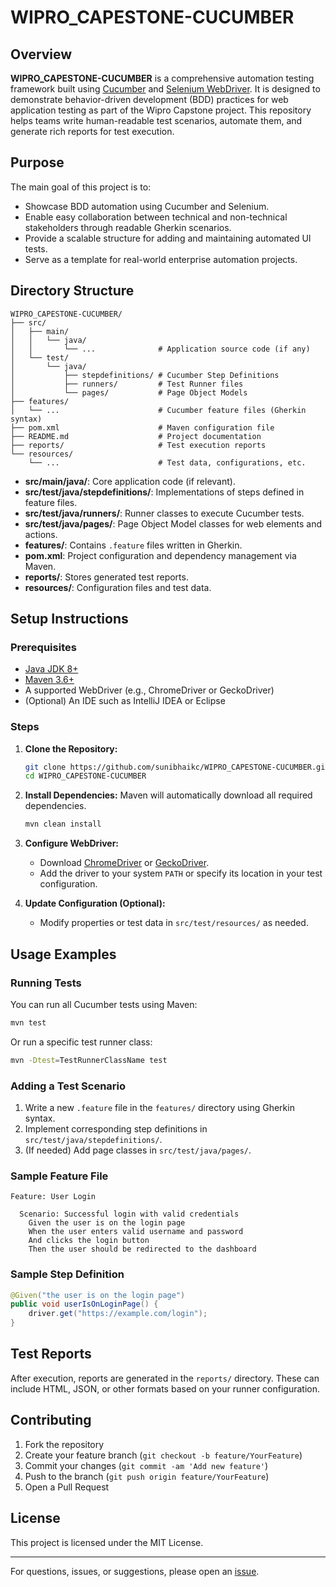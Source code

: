 # WIPRO_CAPESTONE-CUCUMBER

## Overview

**WIPRO_CAPESTONE-CUCUMBER** is a comprehensive automation testing framework built using [Cucumber](https://cucumber.io/) and [Selenium WebDriver](https://www.selenium.dev/). It is designed to demonstrate behavior-driven development (BDD) practices for web application testing as part of the Wipro Capstone project. This repository helps teams write human-readable test scenarios, automate them, and generate rich reports for test execution.

## Purpose

The main goal of this project is to:
- Showcase BDD automation using Cucumber and Selenium.
- Enable easy collaboration between technical and non-technical stakeholders through readable Gherkin scenarios.
- Provide a scalable structure for adding and maintaining automated UI tests.
- Serve as a template for real-world enterprise automation projects.

## Directory Structure

```
WIPRO_CAPESTONE-CUCUMBER/
├── src/
│   ├── main/
│   │   └── java/
│   │       └── ...              # Application source code (if any)
│   └── test/
│       └── java/
│           ├── stepdefinitions/ # Cucumber Step Definitions
│           ├── runners/         # Test Runner files
│           └── pages/           # Page Object Models
├── features/
│   └── ...                      # Cucumber feature files (Gherkin syntax)
├── pom.xml                      # Maven configuration file
├── README.md                    # Project documentation
├── reports/                     # Test execution reports
└── resources/
    └── ...                      # Test data, configurations, etc.
```

- **src/main/java/**: Core application code (if relevant).
- **src/test/java/stepdefinitions/**: Implementations of steps defined in feature files.
- **src/test/java/runners/**: Runner classes to execute Cucumber tests.
- **src/test/java/pages/**: Page Object Model classes for web elements and actions.
- **features/**: Contains `.feature` files written in Gherkin.
- **pom.xml**: Project configuration and dependency management via Maven.
- **reports/**: Stores generated test reports.
- **resources/**: Configuration files and test data.

## Setup Instructions

### Prerequisites

- [Java JDK 8+](https://adoptopenjdk.net/)
- [Maven 3.6+](https://maven.apache.org/download.cgi)
- A supported WebDriver (e.g., ChromeDriver or GeckoDriver)
- (Optional) An IDE such as IntelliJ IDEA or Eclipse

### Steps

1. **Clone the Repository:**
   ```bash
   git clone https://github.com/sunibhaikc/WIPRO_CAPESTONE-CUCUMBER.git
   cd WIPRO_CAPESTONE-CUCUMBER
   ```

2. **Install Dependencies:**
   Maven will automatically download all required dependencies.
   ```bash
   mvn clean install
   ```

3. **Configure WebDriver:**
   - Download [ChromeDriver](https://sites.google.com/chromium.org/driver/) or [GeckoDriver](https://github.com/mozilla/geckodriver/releases).
   - Add the driver to your system `PATH` or specify its location in your test configuration.

4. **Update Configuration (Optional):**
   - Modify properties or test data in `src/test/resources/` as needed.

## Usage Examples

### Running Tests

You can run all Cucumber tests using Maven:

```bash
mvn test
```

Or run a specific test runner class:

```bash
mvn -Dtest=TestRunnerClassName test
```

### Adding a Test Scenario

1. Write a new `.feature` file in the `features/` directory using Gherkin syntax.
2. Implement corresponding step definitions in `src/test/java/stepdefinitions/`.
3. (If needed) Add page classes in `src/test/java/pages/`.

### Sample Feature File

```gherkin
Feature: User Login

  Scenario: Successful login with valid credentials
    Given the user is on the login page
    When the user enters valid username and password
    And clicks the login button
    Then the user should be redirected to the dashboard
```

### Sample Step Definition

```java
@Given("the user is on the login page")
public void userIsOnLoginPage() {
    driver.get("https://example.com/login");
}
```

## Test Reports

After execution, reports are generated in the `reports/` directory. These can include HTML, JSON, or other formats based on your runner configuration.

## Contributing

1. Fork the repository
2. Create your feature branch (`git checkout -b feature/YourFeature`)
3. Commit your changes (`git commit -am 'Add new feature'`)
4. Push to the branch (`git push origin feature/YourFeature`)
5. Open a Pull Request

## License

This project is licensed under the MIT License.

---

For questions, issues, or suggestions, please open an [issue](https://github.com/sunibhaikc/WIPRO_CAPESTONE-CUCUMBER/issues).
